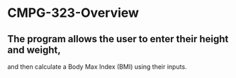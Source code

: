 # CMPG-323-Overview

## The program allows the user to enter their height and weight, 
   and then calculate a Body Max Index (BMI) using their inputs.